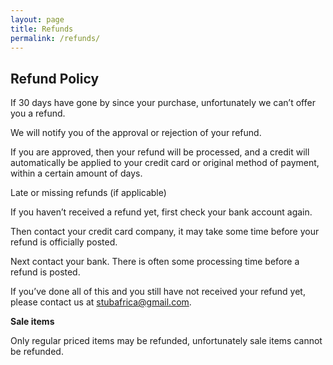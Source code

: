 ```yaml
---
layout: page
title: Refunds
permalink: /refunds/
---
```


## Refund Policy

If 30 days have gone by since your purchase, unfortunately we can’t offer you a refund.

We will notify you of the approval or rejection of your refund.

If you are approved, then your refund will be processed, and a credit will automatically be applied to your credit card or original method of payment, within a certain amount of days.

Late or missing refunds (if applicable)

If you haven’t received a refund yet, first check your bank account again.

Then contact your credit card company, it may take some time before your refund is officially posted.

Next contact your bank. There is often some processing time before a refund is posted.

If you’ve done all of this and you still have not received your refund yet, please contact us at stubafrica@gmail.com.

**Sale items**

Only regular priced items may be refunded, unfortunately sale items cannot be refunded.